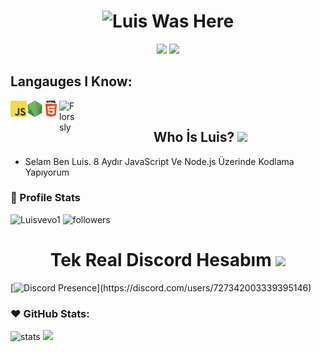 <h1 align="center"> </🌼Luis>  
<img src="https://readme-typing-svg.herokuapp.com/?font=Fira+Code&duration=2500&pause=500&color=14FF00&width=530&lines=🌼+Destek+%26+İletişim+İçin%3A+LUISCLASS%20¿%239512" alt="Luis Was Here" />
</h1>
<p align="center">
 <a href="https://discord.com/users/727342003339395146" target"blank_"><img src="https://img.shields.io/badge/Discord%20-7289DA.svg?&style=for-the-badge&logo=discord&logoColor=white"></a>
  <a href="https://github.com/Luisvevo1" target"blank_"><img src="https://img.shields.io/badge/GitHub%20-191717.svg?&style=for-the-badge&logo=github&logoColor=white"></a>
 
  
 
 ## Langauges I Know:

<img align="left" alt="JavaScript" width="26px" src="https://raw.githubusercontent.com/github/explore/80688e429a7d4ef2fca1e82350fe8e3517d3494d/topics/javascript/javascript.png" />
<img align="left" alt="Node.js" width="26px" src="https://raw.githubusercontent.com/github/explore/80688e429a7d4ef2fca1e82350fe8e3517d3494d/topics/nodejs/nodejs.png" />
<img align="left" alt="HTML" width="26px" src="https://raw.githubusercontent.com/github/explore/80688e429a7d4ef2fca1e82350fe8e3517d3494d/topics/html/html.png" />
 <img align="left" alt="Florssly" width="26px" src="https://cdn.discordapp.com/emojis/705705522522750988.png?size=96" />
</br>

<h2 align="center">Who İs Luis? <img src="https://cdn.discordapp.com/emojis/903736036725760020.gif?size=96" width="30px"> </h2>


- Selam Ben Luis. 8 Aydır JavaScript Ve Node.js Üzerinde Kodlama Yapıyorum


<h3>🌼 Profile Stats</h3>
<img src="https://komarev.com/ghpvc/?username=florssly&label=Ziyaretçi%20Sayısı&color=552b75" alt="Luisvevo1" />
<img alt="followers" title="Github'dan Takip Et" src="https://img.shields.io/github/followers/Luisvevo1?color=236ad3&labelColor=1155ba&style=for-the-badge&logo=github&label=follower"/></a>

<h1 align="center"> Tek Real Discord Hesabım <img src="https://cdn.discordapp.com/emojis/903736036725760020.gif?size=96" width="30px"> </h1>

[![Discord Presence](https://lanyard-profile-readme.vercel.app/api/727342003339395146?theme=light&bg=7ad3f5&animated=false&hideDiscrim=true&borderRadius=30px&idleMessage=Probably%20doing%20something%20else...)](https://discord.com/users/727342003339395146)


<h3 align="left">❤️ GitHub Stats:</h3>
<p align="left">
   <img src="https://github-readme-stats.vercel.app/api?username=Luisvevo1&count_private=true&show_icons=true&theme=midnight-purple&hide_border=true" width="%150" height="150px" alt="stats" />
   <img src="https://github-readme-stats.vercel.app/api/top-langs/?username=Luisvevo1&layout=compact&show_icons=true&theme=midnight-purple&hide_border=true"width="%100" height="150px" />
